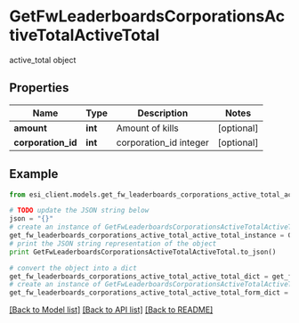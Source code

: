 # GetFwLeaderboardsCorporationsActiveTotalActiveTotal

active_total object

## Properties

Name | Type | Description | Notes
------------ | ------------- | ------------- | -------------
**amount** | **int** | Amount of kills | [optional] 
**corporation_id** | **int** | corporation_id integer | [optional] 

## Example

```python
from esi_client.models.get_fw_leaderboards_corporations_active_total_active_total import GetFwLeaderboardsCorporationsActiveTotalActiveTotal

# TODO update the JSON string below
json = "{}"
# create an instance of GetFwLeaderboardsCorporationsActiveTotalActiveTotal from a JSON string
get_fw_leaderboards_corporations_active_total_active_total_instance = GetFwLeaderboardsCorporationsActiveTotalActiveTotal.from_json(json)
# print the JSON string representation of the object
print GetFwLeaderboardsCorporationsActiveTotalActiveTotal.to_json()

# convert the object into a dict
get_fw_leaderboards_corporations_active_total_active_total_dict = get_fw_leaderboards_corporations_active_total_active_total_instance.to_dict()
# create an instance of GetFwLeaderboardsCorporationsActiveTotalActiveTotal from a dict
get_fw_leaderboards_corporations_active_total_active_total_form_dict = get_fw_leaderboards_corporations_active_total_active_total.from_dict(get_fw_leaderboards_corporations_active_total_active_total_dict)
```
[[Back to Model list]](../README.md#documentation-for-models) [[Back to API list]](../README.md#documentation-for-api-endpoints) [[Back to README]](../README.md)


